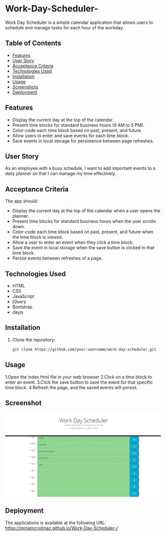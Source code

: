 # Work-Day-Scheduler-

Work Day Scheduler is a simple calendar application that allows users to schedule and manage tasks for each hour of the workday.

## Table of Contents

- [Features](#features)
- [User Story](#user-story)
- [Acceptance Criteria](#acceptance-criteria)
- [Technologies Used](#technologies-used)
- [Installation](#installation)
- [Usage](#usage)
- [Screenshots](#screenshots)
- [Deployment](#deployment)

## Features

- Display the current day at the top of the calendar.
- Present time blocks for standard business hours (9 AM to 5 PM).
- Color-code each time block based on past, present, and future.
- Allow users to enter and save events for each time block.
- Save events in local storage for persistence between page refreshes.

## User Story

As an employee with a busy schedule, I want to add important events to a daily planner so that I can manage my time effectively.

## Acceptance Criteria

The app should:

- Display the current day at the top of the calendar when a user opens the planner.
- Present time blocks for standard business hours when the user scrolls down.
- Color-code each time block based on past, present, and future when the time block is viewed.
- Allow a user to enter an event when they click a time block.
- Save the event in local storage when the save button is clicked in that time block.
- Persist events between refreshes of a page.

## Technologies Used

- HTML
- CSS
- JavaScript
- jQuery
- Bootstrap
- dayjs

## Installation

1. Clone the repository:

   ```bash
   git clone https://github.com/your-username/work-day-scheduler.git
   ```

## Usage

1.Open the index.html file in your web browser
2.Click on a time block to enter an event.
3.Click the save button to save the event for that specific time block.
4.Refresh the page, and the saved events will persist.

## Screenshot

![work-day-scheduler](/Web%20capture_12-12-2023_71916_127.0.0.1.jpeg)

## Deployment

The applications is available at the following URL:
<https://miriamcristinaz.github.io/Work-Day-Scheduler-/>
